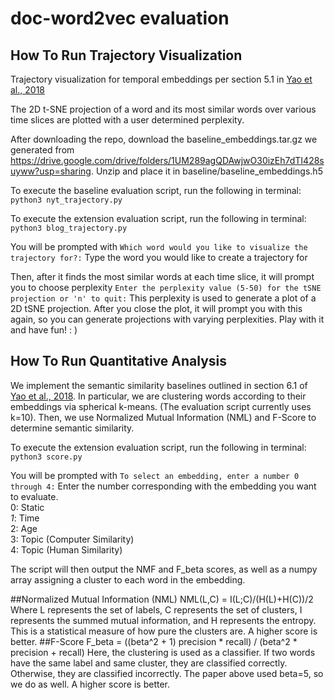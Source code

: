 # doc-word2vec evaluation
## How To Run Trajectory Visualization
Trajectory visualization for temporal embeddings per section 5.1 in [Yao et al., 2018](https://arxiv.org/pdf/1703.00607.pdf)

The 2D t-SNE projection of a word and its most similar words over various time slices are plotted with a user determined perplexity.

After downloading the repo, download the baseline_embeddings.tar.gz we generated from https://drive.google.com/drive/folders/1UM289agQDAwjwO30izEh7dTI428suyww?usp=sharing.
Unzip and place it in baseline/baseline_embeddings.h5

To execute the baseline evaluation script, run the following in terminal:
```python3 nyt_trajectory.py```

To execute the extension evaluation script, run the following in terminal:
```python3 blog_trajectory.py```

You will be prompted with
```Which word would you like to visualize the trajectory for?:```
Type the word you would like to create a trajectory for

Then, after it finds the most similar words at each time slice, it will prompt you to choose perplexity
```Enter the perplexity value (5-50) for the tSNE projection or 'n' to quit:```
This perplexity is used to generate a plot of a 2D tSNE projection.
After you close the plot, it will prompt you with this again, so you can generate projections with varying perplexities.
Play with it and have fun! : )

## How To Run Quantitative Analysis
We implement the semantic similarity baselines outlined in section 6.1 of [Yao et al., 2018](https://arxiv.org/pdf/1703.00607.pdf). 
In particular, we are clustering words according to their embeddings via spherical k-means. (The evaluation script currently uses k=10). Then, we use Normalized Mutual Information (NML) and F-Score to determine semantic similarity. 

To execute the extension evaluation script, run the following in terminal:
```python3 score.py```

You will be prompted with
```To select an embedding, enter a number 0 through 4:```
Enter the number corresponding with the embedding you want to evaluate.  
0: Static  
*1*: Time  
2: Age  
3: Topic (Computer Similarity)  
4: Topic (Human Similarity)

The script will then output the NMF and F_beta scores, as well as a numpy array assigning a cluster to each word in the embedding.

##Normalized Mutual Information (NML)
NML(L,C) = I(L;C)/(H(L)+H(C))/2
Where L represents the set of labels, C represents the set of clusters, I represents the summed mutual information, and H represents the entropy. This is a statistical measure of how pure the clusters are. A higher score is better.
##F-Score
F_beta = ((beta^2 + 1) precision * recall) / (beta^2 * precision + recall)
Here, the clustering is used as a classifier. If two words have the same label and same cluster, they are classified correctly. Otherwise, they are classified incorrectly. The paper above used beta=5, so we do as well. A higher score is better.
